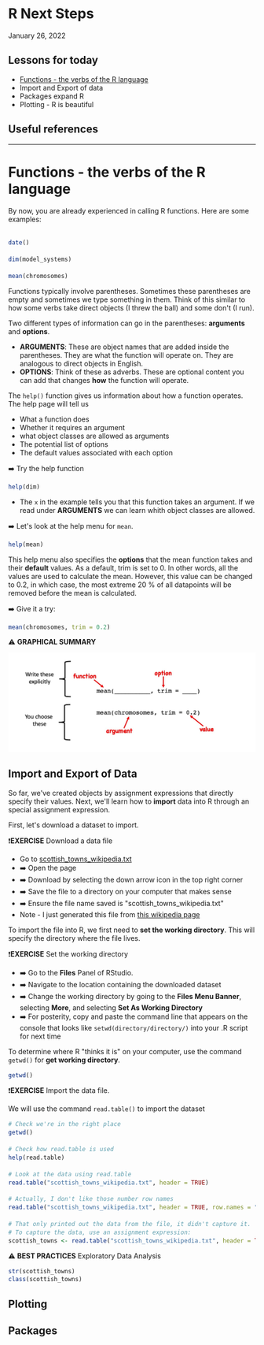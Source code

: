 # R Next Steps

January 26, 2022

## Lessons for today

  * [Functions - the verbs of the R language](#functions---the-verbs-of-the-r-language)
  * Import and Export of data
  * Packages expand R
  * Plotting - R is beautiful

## Useful references


----

# Functions - the verbs of the R language

By now, you are already experienced in calling R functions. Here are some examples:

```r

date()

dim(model_systems)

mean(chromosomes)

```

Functions typically involve parentheses. Sometimes these parentheses are empty and sometimes we type something in them. Think of this similar to how some verbs take direct objects (I threw the ball) and some don't (I run). 

Two different types of information can go in the parentheses: **arguments** and **options**.

  * **ARGUMENTS**: These are object names that are added inside the parentheses. They are what the function will operate on. They are analogous to direct objects in English. 
  * **OPTIONS**: Think of these as adverbs. These are optional content you can add that changes **how** the function will operate.

The `help()` function gives us information about how a function operates. The help page will tell us
   * What a function does
   * Whether it requires an argument
   * what object classes are allowed as arguments
   * The potential list of options
   * The default values associated with each option

➡️ Try the help function

```r
help(dim)
```

  * The `x` in the example tells you that this function takes an argument. If we read under **ARGUMENTS** we can learn whith object classes are allowed.

➡️ Let's look at the help menu for `mean`.

```r
help(mean)
```

This help menu also specifies the **options** that the mean function takes and their **default** values. As a default, trim is set to 0. In other words, all the values are used to calculate the mean. However, this value can be changed to 0.2, in which case, the most extreme 20 % of all datapoints will be removed before the mean is calculated. 

➡️ Give it a try:

```r
mean(chromosomes, trim = 0.2)
```

⚠️ **GRAPHICAL SUMMARY** 

<img src="webContent/WebContent_Powerpoint_functionGrammar.jpg" width="600">


## Import and Export of Data

So far, we've created objects by assignment expressions that directly specify their values. Next, we'll learn how to **import** data into R through an special assignment expression.

First, let's download a dataset to import. 

❗**EXERCISE** Download a data file

  * Go to [scottish_towns_wikipedia.txt](https://drive.google.com/file/d/12scoAC57ZsmUS82oXUb2qWFKcTHm9LVD/view?usp=sharing)
  * ➡️ Open the page
  * ➡️ Download by selecting the down arrow icon in the top right corner
  * ➡️ Save the file to a directory on your computer that makes sense
  * ➡️ Ensure the file name saved is "scottish_towns_wikipedia.txt"
  * Note - I just generated this file from [this wikipedia page](https://en.wikipedia.org/wiki/List_of_towns_and_cities_in_Scotland_by_population)

To import the file into R, we first need to **set the working directory**. This will specify the directory where the file lives.

❗**EXERCISE** Set the working directory

  * ➡️ Go to the **Files** Panel of RStudio.
  * ➡️ Navigate to the location containing the downloaded dataset
  * ➡️ Change the working directory by going to the **Files Menu Banner**, selecting **More**, and selecting **Set As Working Directory**
  * ➡️ For posterity, copy and paste the command line that appears on the console that looks like `setwd(directory/directory/)` into your .R script for next time


To determine where R "thinks it is" on your computer, use the command `getwd()` for **get working directory**.

```r
getwd()
```

❗**EXERCISE** Import the data file.

We will use the command `read.table()` to import the dataset

```r
# Check we're in the right place
getwd() 

# Check how read.table is used
help(read.table)

# Look at the data using read.table
read.table("scottish_towns_wikipedia.txt", header = TRUE)

# Actually, I don't like those number row names
read.table("scottish_towns_wikipedia.txt", header = TRUE, row.names = "Locality")

# That only printed out the data from the file, it didn't capture it.
# To capture the data, use an assignment expression:
scottish_towns <- read.table("scottish_towns_wikipedia.txt", header = TRUE, row.names = "Locality")
```

⚠️ **BEST PRACTICES** Exploratory Data Analysis

```r
str(scottish_towns)
class(scottish_towns)
```




## Plotting

## Packages



